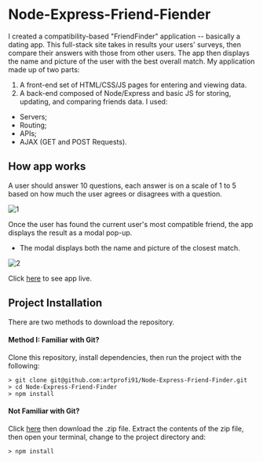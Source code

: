 # Node-Express-Friend-Fiender

I created a compatibility-based "FriendFinder" application -- basically a dating app. This full-stack site takes in results your users' surveys, then compare their answers with those from other users. The app then displays the name and picture of the user with the best overall match. My application made up of two parts:
1. A front-end set of HTML/CSS/JS pages for entering and viewing data.
2. A back-end composed of Node/Express and basic JS for storing, updating, and comparing friends data.
I used:
* Servers;
* Routing;
* APIs;
* AJAX (GET and POST Requests).

## How app works

A user should answer 10 questions, each answer is on a scale of 1 to 5 based on how much the user agrees or disagrees with a question. 

![1](https://user-images.githubusercontent.com/28790452/30778424-2fd825b2-a09b-11e7-95eb-cf10436e2ba4.gif)

Once the user has found the current user's most compatible friend, the app displays the result as a modal pop-up.
   * The modal displays both the name and picture of the closest match.

![2](https://user-images.githubusercontent.com/28790452/30778425-2ff35080-a09b-11e7-9992-94778eaca7c4.gif)

Click [here](http://art-friend-finder.herokuapp.com/) to see app live.

## Project Installation

There are two methods to download the repository.

#### Method I: Familiar with Git?

Clone this repository, install dependencies, then run the project with the following:

```
> git clone git@github.com:artprofi91/Node-Express-Friend-Finder.git
> cd Node-Express-Friend-Finder
> npm install
```

#### Not Familiar with Git?

Click [here](https://github.com/artprofi91/Node-Express-Friend-Finder) then download the .zip file. Extract the contents of the zip file, then open your terminal, change to the project directory and:

```
> npm install
```
